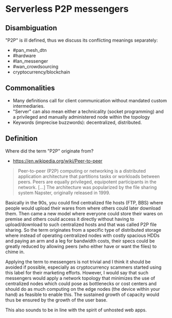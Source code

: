 # Serverless P2P messengers

## Disambiguation

"P2P" is ill defined, thus we discuss its conflicting meanings separately:

* #pan_mesh_dtn
* #hardware
* #lan_messenger
* #wan_crowdsourcing
* cryptocurrency/blockchain

## Commonalities

* Many definitions call for client communication without mandated custom intermediaries.
* "Server" can also mean either a technicality (socket programming) and a privileged and manually administered node within the topology
* Keywords (imprecise buzzwords): decentralized, distributed.

## Definition

Where did the term "P2P" originate from?

* https://en.wikipedia.org/wiki/Peer-to-peer

> Peer-to-peer (P2P) computing or networking is a distributed application architecture that partitions tasks or workloads between peers. Peers are equally privileged, equipotent participants in the network. [...] The architecture was popularized by the file sharing system Napster, originally released in 1999.

Basically in the 90s, you could find centralized file hosts (FTP, BBS) where people would upload their wares from where others could later download them. Then came a new model where everyone could store their wares on premise and others could access it directly without having to upload/download to such centralized hosts and that was called P2P file sharing. So the term originates from a specific type of distributed storage where instead of operating centralized nodes with costly spacious HDDs and paying an arm and a leg for bandwidth costs, their specs could be greatly reduced by allowing peers (who either have or want the files) to chime in.

Applying the term to messengers is not trivial and I think it should be avoided if possible, especially as cryptocurrency scammers started using this label for their marketing efforts. However, I would say that such messengers would apply a network topology that minimizes the use of centralized nodes which could pose as bottlenecks or cost centers and should do as much computing on the edge nodes (the device within your hand) as feasible to enable this. The sustained growth of capacity would thus be ensured by the growth of the user base.

This also sounds to be in line with the spirit of unhosted web apps.
